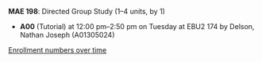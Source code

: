 **MAE 198**: Directed Group Study (1–4 units, by 1)

- **A00** (Tutorial) at 12:00 pm–2:50 pm on Tuesday at EBU2 174 by Delson, Nathan Joseph (A01305024)

[Enrollment numbers over time](./MAE198.tsv)
